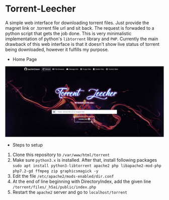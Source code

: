 # Torrent-Leecher
A simple web interface for downloading torrent files. Just provide the magnet link or .torrent file url and sit back. The request is forwaded to a python script that gets the job done. This is very minimalistic implementation of python's `libtorrent` library and `PHP`. Currently the main drawback of this web interface is that it doesn't show live status of torrent being downloaded, however it fulfills my purpose.

- Home Page
<p align="center"><img src="img/snap_shot.png"></p>

- Steps to setup
1. Clone this repository to `/var/www/html/torrent`
2. Make sure `python3.x` is installed. After that, install following packages `sudo apt install python3-libtorrent apache2 php libapache2-mod-php php7.2-gd ffmpeg zip graphicsmagick -y`
3. Edit the file `/etc/apache2/mods-enabled/dir.conf`
4. At the end of line beginning with DirectoryIndex, add the given line `/torrent/files/_h5ai/public/index.php`
5. Restart the `apache2` server and go to `localhost/torrent`